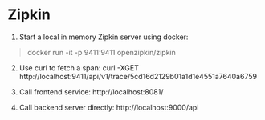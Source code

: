 Zipkin
======
1) Start a local in memory Zipkin server using docker:
> docker run -it -p 9411:9411 openzipkin/zipkin

2) Use curl to fetch a span:
curl -XGET http://localhost:9411/api/v1/trace/5cd16d2129b01a1d1e4551a7640a6759

3) Call frontend service:
http://localhost:8081/

4) Call backend server directly:
http://localhost:9000/api
